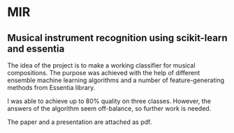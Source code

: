 # MIR
## Musical instrument recognition using scikit-learn and essentia

The idea of the project is to make a working classifier for musical compositions. The purpose was achieved with the help of different ensemble machine learning algorithms and a number of feature-generating methods from Essentia library.

I was able to achieve up to 80% quality on three classes. However, the answers of the algorithm seem off-balance, so further work is needed.

The paper and a presentation are attached as pdf.
